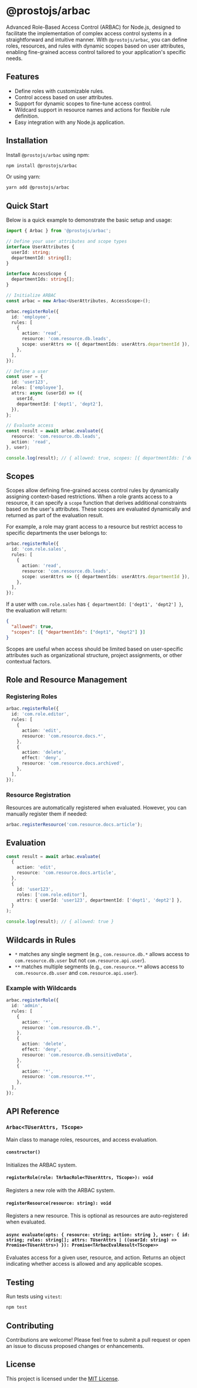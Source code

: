 # @prostojs/arbac

Advanced Role-Based Access Control (ARBAC) for Node.js, designed to facilitate the implementation of complex access control systems in a straightforward and intuitive manner. With `@prostojs/arbac`, you can define roles, resources, and rules with dynamic scopes based on user attributes, enabling fine-grained access control tailored to your application's specific needs.

## Features

- Define roles with customizable rules.
- Control access based on user attributes.
- Support for dynamic scopes to fine-tune access control.
- Wildcard support in resource names and actions for flexible rule definition.
- Easy integration with any Node.js application.

## Installation

Install `@prostojs/arbac` using npm:

```sh
npm install @prostojs/arbac
```

Or using yarn:

```sh
yarn add @prostojs/arbac
```

## Quick Start

Below is a quick example to demonstrate the basic setup and usage:

```typescript
import { Arbac } from '@prostojs/arbac';

// Define your user attributes and scope types
interface UserAttributes {
  userId: string;
  departmentId: string[];
}

interface AccessScope {
  departmentIds: string[];
}

// Initialize ARBAC
const arbac = new Arbac<UserAttributes, AccessScope>();

arbac.registerRole({
  id: 'employee',
  rules: [
    {
      action: 'read',
      resource: 'com.resource.db.leads',
      scope: userAttrs => ({ departmentIds: userAttrs.departmentId }),
    },
  ],
});

// Define a user
const user = {
  id: 'user123',
  roles: ['employee'],
  attrs: async (userId) => ({
    userId,
    departmentId: ['dept1', 'dept2'],
  }),
};

// Evaluate access
const result = await arbac.evaluate({
  resource: 'com.resource.db.leads',
  action: 'read',
}, user);

console.log(result); // { allowed: true, scopes: [{ departmentIds: ['dept1', 'dept2'] }] }
```

## Scopes

Scopes allow defining fine-grained access control rules by dynamically assigning context-based restrictions. When a role grants access to a resource, it can specify a `scope` function that derives additional constraints based on the user's attributes. These scopes are evaluated dynamically and returned as part of the evaluation result.

For example, a role may grant access to a resource but restrict access to specific departments the user belongs to:

```ts
arbac.registerRole({
  id: 'com.role.sales',
  rules: [
    {
      action: 'read',
      resource: 'com.resource.db.leads',
      scope: userAttrs => ({ departmentIds: userAttrs.departmentId }),
    },
  ],
});
```

If a user with `com.role.sales` has `{ departmentId: ['dept1', 'dept2'] }`, the evaluation will return:

```json
{
  "allowed": true,
  "scopes": [{ "departmentIds": ["dept1", "dept2"] }]
}
```

Scopes are useful when access should be limited based on user-specific attributes such as organizational structure, project assignments, or other contextual factors.

## Role and Resource Management

### Registering Roles

```ts
arbac.registerRole({
  id: 'com.role.editor',
  rules: [
    {
      action: 'edit',
      resource: 'com.resource.docs.*',
    },
    {
      action: 'delete',
      effect: 'deny',
      resource: 'com.resource.docs.archived',
    },
  ],
});
```

### Resource Registration

Resources are automatically registered when evaluated. However, you can manually register them if needed:

```ts
arbac.registerResource('com.resource.docs.article');
```

## Evaluation

```ts
const result = await arbac.evaluate(
  {
    action: 'edit',
    resource: 'com.resource.docs.article',
  },
  {
    id: 'user123',
    roles: ['com.role.editor'],
    attrs: { userId: 'user123', departmentId: ['dept1', 'dept2'] },
  }
);

console.log(result); // { allowed: true }
```

## Wildcards in Rules

- `*` matches any single segment (e.g., `com.resource.db.*` allows access to `com.resource.db.user` but not `com.resource.api.user`).
- `**` matches multiple segments (e.g., `com.resource.**` allows access to `com.resource.db.user` and `com.resource.api.user`).

### Example with Wildcards

```typescript
arbac.registerRole({
  id: 'admin',
  rules: [
    {
      action: '*',
      resource: 'com.resource.db.*',
    },
    {
      action: 'delete',
      effect: 'deny',
      resource: 'com.resource.db.sensitiveData',
    },
    {
      action: '*',
      resource: 'com.resource.**',
    },
  ],
});
```

## API Reference

### `Arbac<TUserAttrs, TScope>`

Main class to manage roles, resources, and access evaluation.

#### `constructor()`

Initializes the ARBAC system.

#### `registerRole(role: TArbacRole<TUserAttrs, TScope>): void`

Registers a new role with the ARBAC system.

#### `registerResource(resource: string): void`

Registers a new resource. This is optional as resources are auto-registered when evaluated.

#### `async evaluate(opts: { resource: string; action: string }, user: { id: string; roles: string[]; attrs: TUserAttrs | ((userId: string) => Promise<TUserAttrs>) }): Promise<TArbacEvalResult<TScope>>`

Evaluates access for a given user, resource, and action. Returns an object indicating whether access is allowed and any applicable scopes.

## Testing

Run tests using `vitest`:

```sh
npm test
```

## Contributing

Contributions are welcome! Please feel free to submit a pull request or open an issue to discuss proposed changes or enhancements.

## License

This project is licensed under the [MIT License](LICENSE).

